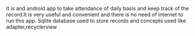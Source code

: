 It is and android app to take attendance of daily basis and keep track of the record.It is very useful and convenient and there is no need of internet to run this app.
Sqlite database used to store records and concepts used like adapter,recyclerview
